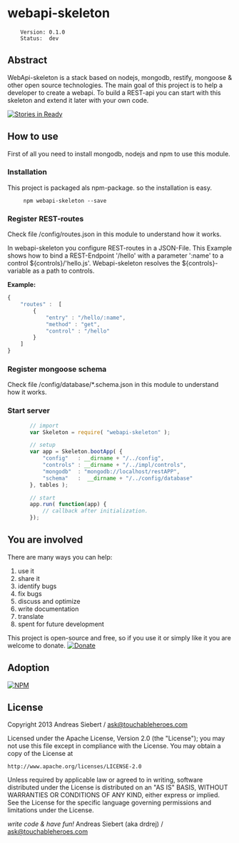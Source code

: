 webapi-skeleton
========================

        Version: 0.1.0
        Status:  dev


## Abstract

WebApi-skeleton is a stack based on nodejs, mongodb, restify, mongoose &amp; other open source technologies.
The main goal of this project is to help a developer to create a webapi. To build a REST-api you can start with this
skeleton and extend it later with your own code.

[![Stories in Ready](https://badge.waffle.io/drdrej/webapi-skeleton.png?label=ready)](http://waffle.io/drdrej/webapi-skeleton)


## How to use

First of all you need to install mongodb, nodejs and npm to use this module.

### Installation
This project is packaged als npm-package. so the installation is easy.

```
     npm webapi-skeleton --save
```

### Register REST-routes
Check file /config/routes.json in this module to understand how it works.

In webapi-skeleton you configure REST-routes in a JSON-File.
This Example shows how to bind a REST-Endpoint '/hello' with a parameter ':name' to a control ${controls}/'hello.js'.
Webapi-skeleton resolves the ${controls}-variable as a path to controls.

**Example:**
```javascript
{
    "routes" :  [
        {
            "entry" : "/hello/:name",
            "method" : "get",
            "control" : "/hello"
        }
    ]
}
```



### Register mongoose schema
Check file /config/database/*.schema.json in this module to understand how it works.


### Start server
```JavaScript
       // import
       var Skeleton = require( "webapi-skeleton" );

       // setup
       var app = Skeleton.bootApp( {
           "config"   : __dirname + "/../config",
           "controls" : __dirname + "/../impl/controls",
           "mongodb"  : "mongodb://localhost/restAPP",
           "schema"   :  __dirname + "/../config/database"
       }, tables );

       // start
       app.run( function(app) {
           // callback after initialization.
       });
```


## You are involved

There are many ways you can help:

1.  use it
2.  share it
3.  identify bugs
4.  fix bugs
5.  discuss and optimize
6.  write documentation
7.  translate
8.  spent for future development

This project is open-source and free, so if you use it or simply like it you are welcome to donate.
[![Donate](https://www.paypalobjects.com/en_US/i/btn/btn_donateCC_LG.gif)](https://www.paypal.com/cgi-bin/webscr?cmd=_s-xclick&hosted_button_id=D7GL3MAY2KYLG)


## Adoption
[![NPM](https://nodei.co/npm/webapi-skeleton.png)](https://nodei.co/npm/webapi-skeleton/)

## License
Copyright 2013 Andreas Siebert / ask@touchableheroes.com

Licensed under the Apache License, Version 2.0 (the "License");
you may not use this file except in compliance with the License.
You may obtain a copy of the License at

    http://www.apache.org/licenses/LICENSE-2.0

Unless required by applicable law or agreed to in writing, software
distributed under the License is distributed on an "AS IS" BASIS,
WITHOUT WARRANTIES OR CONDITIONS OF ANY KIND, either express or implied.
See the License for the specific language governing permissions and
limitations under the License.


*write code &amp; have fun!*
Andreas Siebert (aka drdrej) / ask@touchableheroes.com
